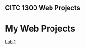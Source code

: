 ## CITC 1300 Web Projects

<h1>My Web Projects</h1>

<a href="Lab1/index.html" target="_blank">Lab 1</a>